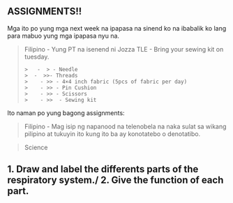 ## ASSIGNMENTS!!

Mga ito po yung mga next week na ipapasa na sinend ko na ibabalik ko lang para mabuo yung mga ipapasa nyu na. 

> Filipino - Yung PT na isenend ni Jozza
> TLE - Bring your sewing kit on tuesday.
>
>     >   -  > - Needle
>     >  -  >>- Threads
>     >    - >> - 4×4 inch fabric (5pcs of fabric per day)
>     >    - >> - Pin Cushion
>     >    - >> - Scissors
>     >    - >>  - Sewing kit

Ito naman po yung bagong assignments:

> Filipino - Mag isip ng napanood na telenobela na naka sulat sa wikang pilipino at tukuyin ito kung ito ba ay konotatebo o denotatibo.


> Science
 ## 1. Draw and label the differents parts of the respiratory system./ 2. Give the function of each part.
